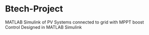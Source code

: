 # Btech-Project
MATLAB Simulink of PV Systems connected to grid with MPPT boost Control Designed in MATLAB Simulink
